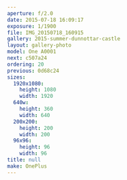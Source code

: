 ```yaml
---
aperture: f/2.0
date: 2015-07-18 16:09:17
exposure: 1/1900
file: IMG_20150718_160915
gallery: 2015-summer-dunnottar-castle
layout: gallery-photo
model: One A0001
next: c507a24
ordering: 20
previous: 0d68c24
sizes:
  1920x1080:
    height: 1080
    width: 1920
  640w:
    height: 360
    width: 640
  200x200:
    height: 200
    width: 200
  96x96:
    height: 96
    width: 96
title: null
make: OnePlus
---
```

